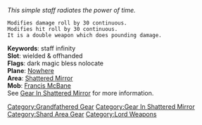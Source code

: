 *This simple staff radiates the power of time.*

`Modifies damage roll by 30 continuous.`  
`Modifies hit roll by 30 continuous.`  
`It is a double weapon which does pounding damage.`

**Keywords**: staff infinity  
**Slot**: wielded & offhanded  
**Flags**: dark magic bless nolocate  
**Plane**: [Nowhere](:Category:Nowhere "wikilink")  
**Area**: [Shattered Mirror](:Category:Shattered_Mirror "wikilink")  
**Mob**: [Francis McBane](Francis_McBane "wikilink")  
See [Gear In Shattered
Mirror](:Category:Gear_In_Shattered_Mirror "wikilink") for more
information.

[Category:Grandfathered Gear](Category:Grandfathered_Gear "wikilink")
[Category:Gear In Shattered
Mirror](Category:Gear_In_Shattered_Mirror "wikilink") [Category:Shard
Area Gear](Category:Shard_Area_Gear "wikilink") [Category:Lord
Weapons](Category:Lord_Weapons "wikilink")
